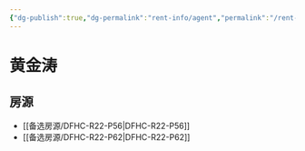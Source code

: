 ```yaml
---
{"dg-publish":true,"dg-permalink":"rent-info/agent","permalink":"/rent-info/agent/"}
---
```



# 黄金涛

## 房源

- [[备选房源/DFHC-R22-P56\|DFHC-R22-P56]]
- [[备选房源/DFHC-R22-P62\|DFHC-R22-P62]]

